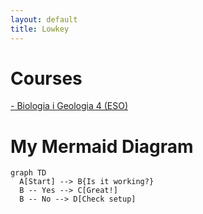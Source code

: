 ```yaml
---
layout: default
title: Lowkey
---
```



# Courses
[- Biologia i Geologia 4 (ESO)](https://github.com/lveygonz/biogeo4)

# My Mermaid Diagram

```mermaid
graph TD
  A[Start] --> B{Is it working?}
  B -- Yes --> C[Great!]
  B -- No --> D[Check setup]
```
